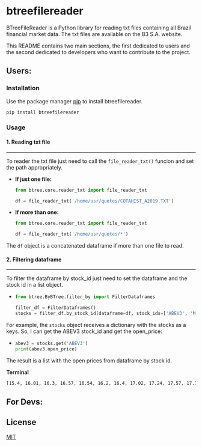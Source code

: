 # btreefilereader

BTreeFileReader is a Python library for reading txt files containing all Brazil financial market data. The txt files are available on the B3 S.A. website.

This README contains two main sections, the first dedicated to users and the second dedicated to developers who want to contribute to the project.


## Users:

### Installation

Use the package manager [pip](https://pip.pypa.io/en/stable/) to install btreefilereader.

```bash
pip install btreefilereader
```

### Usage

#### 1. Reading txt file
---

To reader the txt file just need to call the `file_reader_txt()` funcion and set the path appropriately.

  * **If just one file:**

    ```python
    from btree.core.reader_txt import file_reader_txt
    
    df = file_reader_txt('/home/usr/quotes/COTAHIST_A2019.TXT')
    ```
  
  * **If more than one:**
  
    ```python
    from btree.core.reader_txt import file_reader_txt
    
    df = file_reader_txt('/home/usr/quotes/*')
    ```
  
  The `df` object is a concatenated dataframe if more than one file to read.

#### 2. Filtering dataframe
---

To filter the dataframe by stock_id just need to set the dataframe and the stock id in a list object.

  *
    ```python
    from btree.ByBTree.filter_by import FilterDataframes
    
    filter_df = FilterDataframes()
    stocks = filter_df.by_stock_id(dataframe=df, stock_ids=['ABEV3', 'MODL11'])
    ```

For example, the `stocks` object receives a dictionary with the stocks as a keys. So, I can get the ABEV3 stock_id and get the open_price:

  *
    ```python
    abev3 = stocks.get('ABEV3')
    print(abev3.open_price)
    ```

The result is a list with the open prices from dataframe by stock id.

  **Terminal**
   ```bash
  [15.4, 16.01, 16.3, 16.57, 16.54, 16.2, 16.4, 17.02, 17.24, 17.57, 17.7, 17.68, 17.9, 17.93, 17.89, 17.6, 17.2, 17.1, 18.02, 17.97, 18.0, 17.54, 18.07, 18.38, 18.44, 18.19, 18.65, 18.25, 18.78, 18.86, 18.36, 18.58, 18.5, 18.19, 18.31, 18.24, 18.24, 18.3, 18.42, 18.43, 18.14, 17.14, 16.72, 16.37, 16.59, 16.69, 17.2, 16.98, 16.92, 16.66, 16.8, 17.27, 17.16, 16.89, 16.7, 16.65, 16.64, 16.8, 16.54, 16.87, 16.87, 17.0, 16.87, 16.95, 17.37, 17.44, 17.21, 17.7, 17.51, 17.06, 17.2, 17.38, 17.69, 17.2, 17.08, 17.56, 17.7, 17.63, 18.2, 18.3, 18.38, 18.26, 18.03, 17.7, 18.2, 17.8, 17.75, 17.5, 17.0, 17.06, 16.72, 16.5, 16.54, 16.59, 16.7, 17.17, 17.18, 17.26, 17.1, 17.29, 17.32, 17.22, 17.39, 17.6, 17.49, 17.39, 17.6, 17.7, 17.61, 17.68, 17.72, 17.7, 17.86, 17.61, 17.85, 18.05, 18.28, 18.44, 18.33, 18.19, 17.97, 18.16, 18.1, 17.8, 18.02, 18.95, 18.97, 19.04, 18.95, 19.07, 18.7, 18.4, 18.25, 18.14, 18.03, 18.23, 18.07, 18.0, 18.19, 19.0, 19.49, 19.8, 20.32, 20.31, 20.16, 20.41, 20.15, 20.17, 20.19, 20.05, 20.17, 19.77, 19.32, 19.3, 19.06, 18.92, 19.0, 19.05, 19.15, 18.92, 18.29, 18.46, 18.16, 18.01, 18.07, 18.62, 18.72, 18.34, 18.74, 18.9, 18.83, 18.79, 18.87, 18.9, 19.1, 19.35, 19.06, 19.03, 19.36, 19.48, 19.43, 19.24, 19.47, 19.25, 19.57, 19.56, 19.53, 19.3, 19.21, 18.8, 18.59, 19.21, 18.84, 18.7, 18.62, 18.54, 18.69, 18.72, 19.05, 18.94, 18.83, 18.6, 18.87, 18.75, 18.72, 17.9, 17.79, 17.53, 17.61, 17.47, 17.45, 17.35, 17.59, 17.6, 17.59, 17.45, 17.28, 17.4, 17.37, 17.37, 17.59, 17.61, 17.83, 18.02, 18.19, 18.11, 17.95, 17.96, 18.1, 18.05, 18.1, 18.0, 18.28, 18.21, 18.45, 18.39, 18.46, 18.47, 18.8, 19.02, 19.15, 18.96, 19.09, 18.62, 19.01, 18.96, 19.25, 19.2]
  ```

## For Devs:


## License

[MIT](https://choosealicense.com/licenses/mit/)
